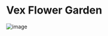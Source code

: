 # Vex Flower Garden
 
![image](https://github.com/user-attachments/assets/07864e77-d291-4e3d-bb44-5208fe6b6601)
